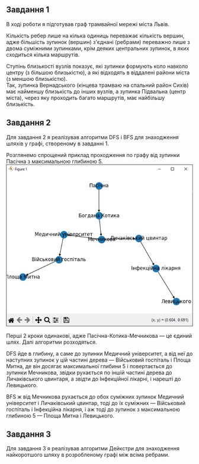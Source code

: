 ## Завдання 1
В ході роботи я підготував граф трамвайної мережі міста Львів.

Кількість ребер лише на кілька одиниць переважає кількість вершин, адже більшість зупинок (вершин) з'єднані (ребрами) переважно лише з двома суміжними зупинками, крім деяких центральних зупинок, в яких сходиться кілька маршрутів.

Ступінь близькості вузлів показує, які зупинки формують коло навколо центру (з більшою близькістю), а які відходять в віддалені райони міста (з меншою близькістю).  
Так, зупинка Вернадського (кінцева трамваю на спальний район Сихів) має найменшу близькість до інших вузлів, а зупинка Підвальна (центр міста), через яку проходить багато маршрутів, має найбільшу близькість.

## Завдання 2
Для завдання 2 я реалізував алгоритми DFS і BFS для знаходження шляхів у графі, створеному в завданні 1.

Розглянемо спрощений приклад проходження по графу від зупинки Пасічна з максимальною глибиною 5.  
![alt text](image.png)

Перші 2 кроки одинакові, адже Пасічна-Котика-Мечникова — це єдиний шлях. Далі алгоритми розходяться.

DFS йде в глибину, а саме до зупинки Медичний університет, а від неї до наступних зупинок у цій частині дерева — Військовий госпіталь і Площа Митна, де він досягає максимальної глибини 5 і повертається до зупинки Мечникова, звідки рухається по іншій частині дерева до Личаківського цвинтаря, а звідти до Інфекційної лікарні, і нарешті до Левицького.

BFS ж від Мечникова рухається до обох суміжних зупинок Медичний університет і Личаківський цвинтар, тоді до їх суміжних — Військовий госпіталь і Інфекційна лікарня, і аж тоді до зупинок з максимальною глибиною 5 — Площа Митна і Левицького.

## Завдання 3
Для завдання 3 я реалізував алгоритми Дейкстри для знаходження найкоротшого шляху в розробленому графі між всіма ребрами.